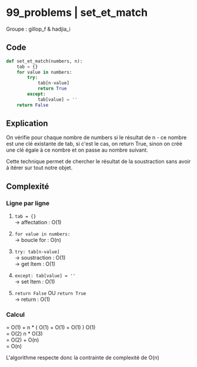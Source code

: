 # 99_problems | set_et_match
Groupe : gillop_f & hadjia_i

## Code
```python
def set_et_match(numbers, n):
    tab = {}
    for value in numbers:
        try:
            tab[n-value]
            return True
        except:
            tab[value] = ''
    return False
```

## Explication
On vérifie pour chaque nombre de numbers si le résultat de n - ce nombre est une clé existante de tab, si c'est le cas, on return True, sinon on créé une clé égale à ce nombre et on passe au nombre suivant.

Cette technique permet de chercher le résultat de la soustraction sans avoir à itérer sur tout notre objet.

## Complexité
### Ligne par ligne
1) ``tab = {}``<br>-> affectation : O(1)<br>

2) ``for value in numbers:``<br>-> boucle for : O(n)<br>

3) ``try: tab[n-value]``<br>-> soustraction : O(1)<br>-> get Item : O(1)<br>

4) ``except: tab[value] = ''``<br>-> set Item : O(1)<br>

5) ``return False`` OU ``return True``<br>-> return : O(1)<br>

### Calcul
= O(1) + n * ( O(1) + O(1) + O(1) ) O(1)<br>
= O(2) n * O(3)<br>
= O(2) + O(n)<br>
= O(n)

L'algorithme respecte donc la contrainte de complexité de O(n)